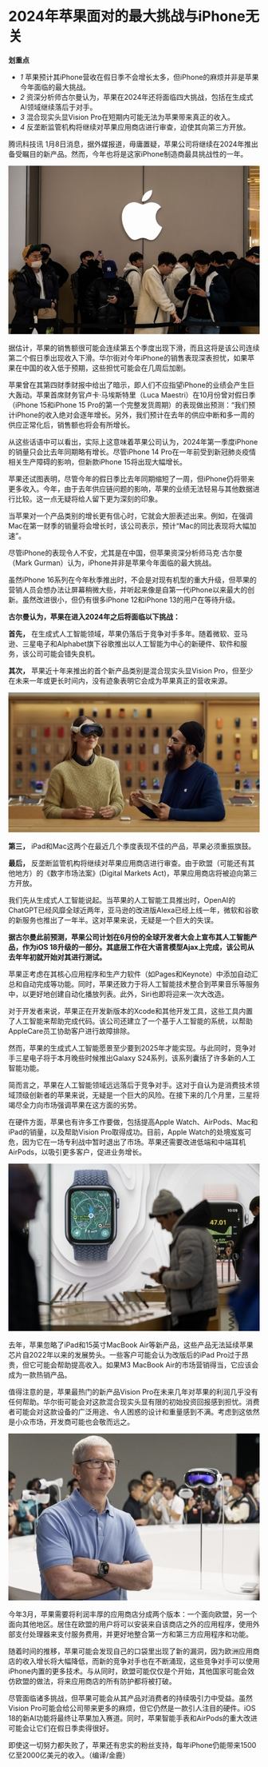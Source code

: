 # 2024年苹果面对的最大挑战与iPhone无关

**划重点**

  * _1_ 苹果预计其iPhone营收在假日季不会增长太多，但iPhone的麻烦并非是苹果今年面临的最大挑战。
  * _2_ 资深分析师古尔曼认为，苹果在2024年还将面临四大挑战，包括在生成式AI领域继续落后于对手。
  * _3_ 混合现实头显Vision Pro在短期内可能无法为苹果带来真正的收入。
  * _4_ 反垄断监管机构将继续对苹果应用商店进行审查，迫使其向第三方开放。

腾讯科技讯 1月8日消息，据外媒报道，毋庸置疑，苹果公司将继续在2024年推出备受瞩目的新产品。然而，今年也将是这家iPhone制造商最具挑战性的一年。

![d6b9aaada5c7c9e802321e4be6bb0239.jpg](https://raw.githubusercontent.com/qqhsx/qqnews_image/main/2024/01/08/2024年苹果面对的最大挑战与iPhone无关/d6b9aaada5c7c9e802321e4be6bb0239.jpg)

据估计，苹果的销售额很可能会连续第五个季度出现下滑，而且这将是该公司连续第二个假日季出现收入下滑。华尔街对今年iPhone的销售表现深表担忧，如果苹果在中国的收入低于预期，这些担忧可能会在几周后加剧。

苹果曾在其第四财季财报中给出了暗示，即人们不应指望iPhone的业绩会产生巨大轰动。苹果首席财务官卢卡·马埃斯特里（Luca
Maestri）在10月份曾对假日季（iPhone 15和iPhone 15
Pro的第一个完整发货周期）的表现做出预测：“我们预计iPhone的收入绝对会逐年增长。另外，我们预计在去年的供应中断和多一周的供应正常化后，销售额也将会有所增长。

从这些话语中可以看出，实际上这意味着苹果公司认为，2024年第一季度iPhone的销量只会比去年同期略有增长。尽管iPhone 14
Pro在一年前受到新冠肺炎疫情相关生产障碍的影响，但新款iPhone 15将出现大幅增长。

苹果还试图表明，尽管今年的假日季比去年同期缩短了一周，但iPhone仍将带来更多收入。今年，由于去年供应链问题的影响，苹果的业绩无法轻易与其他数据进行比较。这一点无疑将给人留下更为深刻的印象。

当苹果对一个产品类别的增长更有信心时，它就会大胆表述出来。例如，在强调Mac在第一财季的销量将会增长时，该公司表示，预计“Mac的同比表现将大幅加速”。

尽管iPhone的表现令人不安，尤其是在中国，但苹果资深分析师马克·古尔曼（Mark Gurman）认为，iPhone并非是苹果今年面临的最大挑战。

虽然iPhone
16系列在今年秋季推出时，不会是对现有机型的重大升级，但苹果的营销人员会想办法让屏幕稍微大些，并听起来像是自第一代iPhone以来最大的创新。虽然改进很小，但仍有很多iPhone
12和iPhone 13的用户在等待升级。

**古尔曼认为，苹果在进入2024年之后将面临以下挑战：**

**首先，**
在生成式人工智能领域，苹果仍落后于竞争对手多年。随着微软、亚马逊、三星电子和Alphabet旗下谷歌推出以人工智能为中心的新硬件、软件和服务，该公司可能会错失良机。

**其次，** 苹果近十年来推出的首个新产品类别是混合现实头显Vision Pro，但至少在未来一年或更长时间内，没有迹象表明它会成为苹果真正的营收来源。

![7fb488f84f4651ff9ba6c7bd185704f2.jpg](https://raw.githubusercontent.com/qqhsx/qqnews_image/main/2024/01/08/2024年苹果面对的最大挑战与iPhone无关/7fb488f84f4651ff9ba6c7bd185704f2.jpg)

**第三，** iPad和Mac这两个在最近几个季度表现不佳的产品，苹果必须重振旗鼓。

**最后，** 反垄断监管机构将继续对苹果应用商店进行审查。由于欧盟（可能还有其他地方）的《数字市场法案》(Digital Markets
Act)，苹果应用商店将被迫向第三方开放。

我们先从生成式人工智能说起。当苹果的人工智能工具推出时，OpenAI的ChatGPT已经风靡全球近两年，亚马逊的改进版Alexa已经上线一年，微软和谷歌的新服务也推出了一年半。这对苹果来说，无疑是一个巨大的失误。

**据古尔曼此前预测，苹果公司计划在6月份的全球开发者大会上宣布其人工智能产品，作为iOS
18升级的一部分。其底层工作在大语言模型Ajax上完成，该公司从去年年初就开始对其进行测试。**

苹果正考虑在其核心应用程序和生产力软件（如Pages和Keynote）中添加自动汇总和自动完成等功能。同时，苹果还致力于将人工智能技术整合到苹果音乐等服务中，以更好地创建自动化播放列表。此外，Siri也即将迎来一次大改造。

对于开发者来说，苹果正在开发新版本的Xcode和其他开发工具，这些工具内置了人工智能来帮助完成代码。该公司还建立了一个基于人工智能的系统，以帮助AppleCare员工协助客户进行故障排除。

然而，苹果的生成式人工智能愿景至少要到2025年才能实现。与此同时，竞争对手三星电子将于本月晚些时候推出Galaxy
S24系列，该系列囊括了许多新的人工智能功能。

简而言之，苹果在人工智能领域远远落后于竞争对手。这对于自认为是消费技术领域顶级创新者的苹果来说，无疑是一个巨大的风险。在接下来的几个月里，三星将竭尽全力向市场强调苹果在这方面的劣势。

在硬件方面，苹果也有许多工作要做，包括提高Apple Watch、AirPods、Mac和iPad的销量，以及帮助Vision
Pro取得成功。目前，Apple
Watch的处境岌岌可危，因为它在一场专利战中暂时退出了市场。苹果还需要改进低端和中端耳机AirPods，以吸引更多客户，促进业务增长。

![bc54c7cb9252708258d2ad974cb68912.jpg](https://raw.githubusercontent.com/qqhsx/qqnews_image/main/2024/01/08/2024年苹果面对的最大挑战与iPhone无关/bc54c7cb9252708258d2ad974cb68912.jpg)

去年，苹果忽略了iPad和15英寸MacBook Air等新产品，这些产品无法延续苹果芯片自2022年以来的发展势头。一些客户可能会认为改版后的iPad
Pro过于昂贵，但它可能会帮助提高收入。如果M3 MacBook Air的市场营销得当，它应该会成为一款热销产品。

值得注意的是，苹果最热门的新产品Vision
Pro在未来几年对苹果的利润几乎没有任何帮助。华尔街可能会对这款混合现实头显有限的初始投资回报感到担忧。消费者可能会对这款设备的广泛用途、令人困惑的设计和重量感到不满。考虑到这依然是小众市场，开发商可能也会敬而远之。

![e7040b86206e21fae4b5c149538ab106.jpg](https://raw.githubusercontent.com/qqhsx/qqnews_image/main/2024/01/08/2024年苹果面对的最大挑战与iPhone无关/e7040b86206e21fae4b5c149538ab106.jpg)

今年3月，苹果需要将利润丰厚的应用商店分成两个版本：一个面向欧盟，另一个面向其他地区。居住在欧盟的用户将可以安装来自该商店之外的应用程序，使用外部支付处理器来支付服务费用，并更好地整合第一方和第三方应用程序和功能。

随着时间的推移，苹果可能会发现自己的口袋里出现了新的漏洞，因为欧洲应用商店的收入增长将大幅降低，而新的竞争对手也在不断涌现，这些竞争对手可以使用iPhone内置的更多技术。与从同时，欧盟可能仅仅是个开始，其他国家可能会效仿欧盟的做法，将来应用商店的所有防护都将被打破。

尽管面临诸多挑战，但苹果可能会从其产品对消费者的持续吸引力中受益。虽然Vision Pro可能会给公司带来更多的麻烦，但它仍然是一款引人注目的硬件。iOS
18的新AI功能将最终让苹果加入赛道。同时，苹果智能手表和AirPods的重大改进可能会让它们在假日季卖得很好。

即使这一切努力都失败了，苹果还有忠实的粉丝支持，每年iPhone仍能带来1500亿至2000亿美元的收入。（编译/金鹿）

